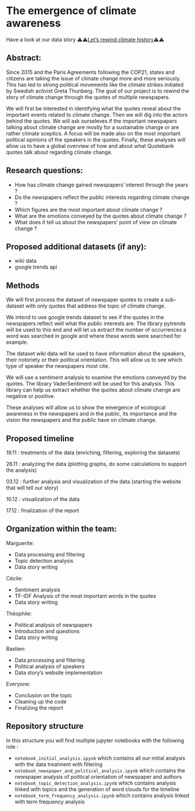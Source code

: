 # The emergence of climate awareness

Have a look at our data story :warning::warning:[Let’s rewind climate history](https://ph0tonic.github.io/ada2021/):warning::warning:

## Abstract:

Since 2015 and the Paris Agreements following the COP21, states and citizens are taking the issue of climate change more and more seriously. This has led to strong political movements like the climate strikes initiated by Swedish activist Greta Thunberg. The goal of our project is to rewind the story of climate change through the quotes of multiple newspapers.

We will first be interested in identifying what the quotes reveal about the important events related to climate change. Then we will dig into the actors behind the quotes. We will ask ourseleves if the important newspapers talking about climate change are mostly for a sustainable change or are rather climate sceptics. A focus will be made also on the most important political opinions of the speakers in the quotes. Finally, these analyses will allow us to have a global overview of how and about what Quotebank quotes talk about regarding climate change.

## Research questions:

- How has climate change gained newspapers’ interest through the years ?
- Do the newspapers reflect the public interests regarding climate change ?
- Which figures are the most important about climate change ?
- What are the emotions conveyed by the quotes about climate change ?
- What does it tell us about the newspapers’ point of view on climate change ?

## Proposed additional datasets (if any):

- wiki data
- google trends api

## Methods

We will first process the dataset of newspaper quotes to create a sub-dataset with only quotes that address the topic of climate change.

We intend to use google trends dataset to see if the quotes in the newspapers reflect well what the public interests are. The library pytrends will be used to this end and will let us extract the number of occurrences a word was searched in google and where these words were searched for example.

The dataset wiki data will be used to have information about the speakers, their notoriety or their political orientation. This will allow us to see which type of speaker the newspapers most cite.

We will use a sentiment analysis to examine the emotions conveyed by the quotes. The library VaderSentiment will be used for this analysis. This library can help us extract whether the quotes about climate change are negative or positive.

These analyses will allow us to show the emergence of ecological awareness in the newspapers and in the public, its importance and the vision the newspapers and the public have on climate change.

## Proposed timeline

19.11 : treatments of the data (enriching, filtering, exploring the datasets)

26.11 : analyzing the data (plotting graphs, do some calculations to support the analysis)

03.12 : further analysis and visualization of the data (starting the website that will tell our story)

10.12 : visualization of the data

17.12 : finalization of the report

## Organization within the team:
Marguerite:

- Data processing and filtering
- Topic detection analysis
- Data story writing

Cécile:

- Sentiment analysis
- TF-IDF Analysis of the most important words in the quotes
- Data story writing

Théophile:

- Political analysis of newspapers
- Introduction and questions
- Data story writing

Bastien:

- Data processing and filtering
- Political analysis of speakers
- Data story’s website implementation 

Everyone:

- Conclusion on the topic
- Cleaning up the code
- Finalizing the report

## Repository structure

In this structure you will find multiple jupyter notebooks with the following role :

- `notebook_initial_analysis.ipynb` which contains all our initial analysis with the data treatment with filtering
- `notebook_newspaper_and_political_analysis.ipynb` which contains the newspaper analysis of political orientation of newspaper and authors
- `notebook_topic_detection_analysis.ipynb` which contains analysis linked with topics and the generation of word clouds for the timeline
- `notebook_term_frequency_analysis.ipynb` which contains analysis linked with term frequency analysis

